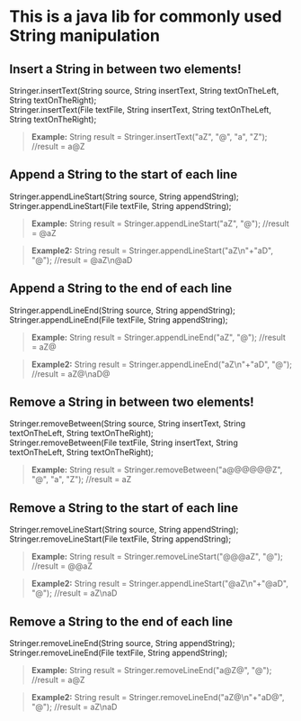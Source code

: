 # This is a java lib for commonly used String manipulation

## Insert a String in between two elements!
Stringer.insertText(String source, String insertText, String textOnTheLeft, String textOnTheRight);  
Stringer.insertText(File textFile, String insertText, String textOnTheLeft, String textOnTheRight);
>**Example:** 
String result = Stringer.insertText("aZ", "@", "a", "Z");
//result = a@Z

## Append a String to the start of each line
Stringer.appendLineStart(String source, String appendString);  
Stringer.appendLineStart(File textFile, String appendString);

>**Example:** 
String result = Stringer.appendLineStart("aZ", "@");
//result = @aZ

>**Example2:** 
String result = Stringer.appendLineStart("aZ\n"+"aD", "@");
//result = @aZ\n@aD

## Append a String to the end of each line
Stringer.appendLineEnd(String source, String appendString);  
Stringer.appendLineEnd(File textFile, String appendString);
>**Example:** 
String result = Stringer.appendLineEnd("aZ", "@");
//result = aZ@

>**Example2:** 
String result = Stringer.appendLineEnd("aZ\n"+"aD", "@");
//result = aZ@\naD@

## Remove a String in between two elements!
Stringer.removeBetween(String source, String insertText, String textOnTheLeft, String textOnTheRight);  
Stringer.removeBetween(File textFile, String insertText, String textOnTheLeft, String textOnTheRight);
>**Example:** 
String result = Stringer.removeBetween("a@@@@@@Z", "@", "a", "Z");
//result = aZ

## Remove a String to the start of each line
Stringer.removeLineStart(String source, String appendString);  
Stringer.removeLineStart(File textFile, String appendString);

>**Example:** 
String result = Stringer.removeLineStart("@@@aZ", "@");
//result = @@aZ

>**Example2:** 
String result = Stringer.appendLineStart("@aZ\n"+"@aD", "@");
//result = aZ\naD

## Remove a String to the end of each line
Stringer.removeLineEnd(String source, String appendString);  
Stringer.removeLineEnd(File textFile, String appendString);
>**Example:** 
String result = Stringer.removeLineEnd("a@Z@", "@");
//result = a@Z

>**Example2:** 
String result = Stringer.removeLineEnd("aZ@\n"+"aD@", "@");
//result = aZ\naD
